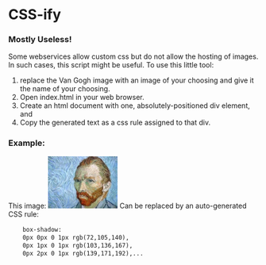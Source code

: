 # CSS-ify 
### Mostly Useless!

Some webservices allow custom css but do not allow the hosting of images. In such cases, this script might be useful.
To use this little tool: 

1. replace the Van Gogh image with an image of your choosing and give it the name of your choosing.
2. Open index.html in your web browser.
3. Create an html document with one, absolutely-positioned div element, and
4. Copy the generated text as a css rule assigned to that div.

### Example:
This image:
![Van Gogh](./image.jpg)
Can be replaced by an auto-generated CSS rule:
``` position:absolute;
	box-shadow:
	0px 0px 0 1px rgb(72,105,140),
	0px 1px 0 1px rgb(103,136,167),
	0px 2px 0 1px rgb(139,171,192),...
```